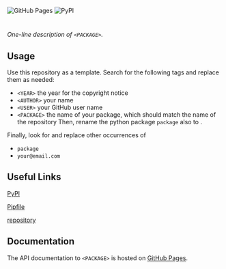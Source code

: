 ![GitHub Pages](https://github.com/<USER>/<PACKAGE>/actions/workflows/publish-documentation.yml/badge.svg)
![PyPI](https://github.com/<USER>/<PACKAGE>/actions/workflows/publish-package.yml/badge.svg)

# <PACKAGE>
_One-line description of `<PACKAGE>`._

## Usage
Use this repository as a template. Search for the following tags and replace them as needed:
- `<YEAR>` the year for the copyright notice
- `<AUTHOR>` your name
- `<USER>` your GitHub user name
- `<PACKAGE>` the name of your package, which should match the name of the repository
Then, rename the python package `package` also to <PACKAGE>.

Finally, look for and replace other occurrences of
- `package`
- `your@email.com`

## Useful Links
[PyPI](https://pypi.org/project/<PACKAGE>/)

[Pipfile](https://github.com/<USER>/<PACKAGE>/blob/main/Pipfile)

[repository](https://github.com/<USER>/<PACKAGE>)

## Documentation
The API documentation to `<PACKAGE>` is hosted on [GitHub Pages](https://<USER>.github.io/<PACKAGE>/).

